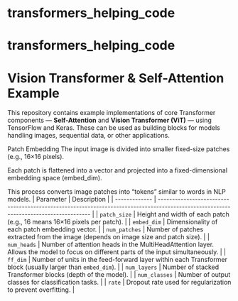 # transformers_helping_code
# transformers_helping_code
# Vision Transformer & Self-Attention Example

This repository contains example implementations of core Transformer components — **Self-Attention** and **Vision Transformer (ViT)** — using TensorFlow and Keras. These can be used as building blocks for models handling images, sequential data, or other applications.

Patch Embedding
The input image is divided into smaller fixed-size patches (e.g., 16×16 pixels).

Each patch is flattened into a vector and projected into a fixed-dimensional embedding space (embed_dim).

This process converts image patches into “tokens” similar to words in NLP models.
| Parameter     | Description                                                                                                                          |
| ------------- | ------------------------------------------------------------------------------------------------------------------------------------ |
| `patch_size`  | Height and width of each patch (e.g., 16 means 16×16 pixels per patch).                                                              |
| `embed_dim`   | Dimensionality of each patch embedding vector.                                                                                       |
| `num_patches` | Number of patches extracted from the image (depends on image size and patch size).                                                   |
| `num_heads`   | Number of attention heads in the MultiHeadAttention layer. Allows the model to focus on different parts of the input simultaneously. |
| `ff_dim`      | Number of units in the feed-forward layer within each Transformer block (usually larger than `embed_dim`).                           |
| `num_layers`  | Number of stacked Transformer blocks (depth of the model).                                                                           |
| `num_classes` | Number of output classes for classification tasks.                                                                                   |
| `rate`        | Dropout rate used for regularization to prevent overfitting.                                                                         |
